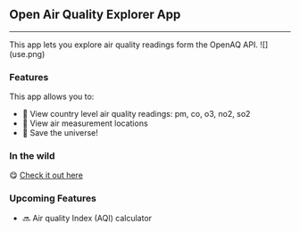 ## Open Air Quality Explorer App
---
This app lets you explore air quality readings form the OpenAQ API.
![] (use.png)
### Features
This app allows you to:
+ 🔭 View country level air quality readings: pm, co, o3, no2, so2
+ 📍 View air measurement locations
+ 🥰 Save the universe!

### In the wild
😋 [Check it out here](https://share.streamlit.io/akele-guzay/air/new.py)

### Upcoming Features
+ 🔜 Air quality Index (AQI) calculator
